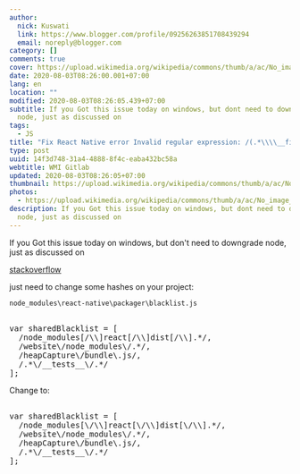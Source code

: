 ```yaml
---
author:
  nick: Kuswati
  link: https://www.blogger.com/profile/09256263851708439294
  email: noreply@blogger.com
category: []
comments: true
cover: https://upload.wikimedia.org/wikipedia/commons/thumb/a/ac/No_image_available.svg/2048px-No_image_available.svg.png
date: 2020-08-03T08:26:00.001+07:00
lang: en
location: ""
modified: 2020-08-03T08:26:05.439+07:00
subtitle: If you Got this issue today on windows, but dont need to downgrade
  node, just as discussed on
tags:
  - JS
title: "Fix React Native error Invalid regular expression: /(.*\\\\__fixtures__"
type: post
uuid: 14f3d748-31a4-4888-8f4c-eaba432bc58a
webtitle: WMI Gitlab
updated: 2020-08-03T08:26:05+07:00
thumbnail: https://upload.wikimedia.org/wikipedia/commons/thumb/a/ac/No_image_available.svg/2048px-No_image_available.svg.png
photos:
  - https://upload.wikimedia.org/wikipedia/commons/thumb/a/ac/No_image_available.svg/2048px-No_image_available.svg.png
description: If you Got this issue today on windows, but dont need to downgrade
  node, just as discussed on
---
```


<p>    If you Got this issue today on windows, but don't need to downgrade node, just as     discussed on </p><a href="https://stackoverflow.com/a/58199866" rel="noopener noreferer nofollow">stackoverflow</a><p>    just need to change some hashes on your project: </p> <code>node_modules\react-native\packager\blacklist.js</code> <pre><br>var sharedBlacklist = [<br>  /node_modules[/\\]react[/\\]dist[/\\].*/,<br>  /website\/node_modules\/.*/,<br>  /heapCapture\/bundle\.js/,<br>  /.*\/__tests__\/.*/<br>];<br></pre>Change to: <pre><br>var sharedBlacklist = [<br>  /node_modules[\/\\]react[\/\\]dist[\/\\].*/,<br>  /website\/node_modules\/.*/,<br>  /heapCapture\/bundle\.js/,<br>  /.*\/__tests__\/.*/<br>];<br></pre>